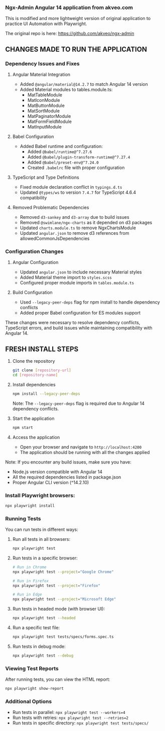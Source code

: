### Ngx-Admin Angular 14 application from akveo.com

This is modified and more lightweight version of original application to practice UI Automation with Playwright.

The original repo is here: https://github.com/akveo/ngx-admin

## CHANGES MADE TO RUN THE APPLICATION

### Dependency Issues and Fixes

1. Angular Material Integration
   - Added `@angular/material@14.2.7` to match Angular 14 version
   - Added Material modules to tables.module.ts:
     - MatTableModule
     - MatIconModule
     - MatButtonModule
     - MatSortModule
     - MatPaginatorModule
     - MatFormFieldModule
     - MatInputModule

2. Babel Configuration
   - Added Babel runtime and configuration:
     - Added `@babel/runtime@^7.27.6`
     - Added `@babel/plugin-transform-runtime@^7.27.4`
     - Added `@babel/preset-env@^7.24.0`
     - Created `.babelrc` file with proper configuration

3. TypeScript and Type Definitions
   - Fixed module declaration conflict in `typings.d.ts`
   - Updated `@types/ws` to version `7.4.7` for TypeScript 4.6.4 compatibility

4. Removed Problematic Dependencies
   - Removed `d3-sankey` and `d3-array` due to build issues
   - Removed `@swimlane/ngx-charts` as it depended on d3 packages
   - Updated `charts.module.ts` to remove NgxChartsModule
   - Updated `angular.json` to remove d3 references from allowedCommonJsDependencies

### Configuration Changes

1. Angular Configuration
   - Updated `angular.json` to include necessary Material styles
   - Added Material theme import to `styles.scss`
   - Configured proper module imports in `tables.module.ts`

2. Build Configuration
   - Used `--legacy-peer-deps` flag for npm install to handle dependency conflicts
   - Added proper Babel configuration for ES modules support

These changes were necessary to resolve dependency conflicts, TypeScript errors, and build issues while maintaining compatibility with Angular 14.

## FRESH INSTALL STEPS

1. Clone the repository
   ```bash
   git clone [repository-url]
   cd [repository-name]
   ```

2. Install dependencies
   ```bash
   npm install --legacy-peer-deps
   ```
   Note: The `--legacy-peer-deps` flag is required due to Angular 14 dependency conflicts.

3. Start the application
   ```bash
   npm start
   ```

4. Access the application
   - Open your browser and navigate to `http://localhost:4200`
   - The application should be running with all the changes applied

Note: If you encounter any build issues, make sure you have:
- Node.js version compatible with Angular 14
- All the required dependencies listed in package.json
- Proper Angular CLI version (^14.2.10)


### Install Playwright browsers:
   ```bash
   npx playwright install
   ```

### Running Tests
You can run tests in different ways:

1. Run all tests in all browsers:
   ```bash
   npx playwright test
   ```

2. Run tests in a specific browser:
   ```bash
   # Run in Chrome
   npx playwright test --project="Google Chrome"
   
   # Run in Firefox
   npx playwright test --project="Firefox"
   
   # Run in Edge
   npx playwright test --project="Microsoft Edge"
   ```

3. Run tests in headed mode (with browser UI):
   ```bash
   npx playwright test --headed
   ```

4. Run a specific test file:
   ```bash
   npx playwright test tests/specs/forms.spec.ts
   ```

5. Run tests in debug mode:
   ```bash
   npx playwright test --debug
   ```

### Viewing Test Reports
After running tests, you can view the HTML report:
```bash
npx playwright show-report
```

### Additional Options
- Run tests in parallel: `npx playwright test --workers=4`
- Run tests with retries: `npx playwright test --retries=2`
- Run tests in specific directory: `npx playwright test tests/specs/`
